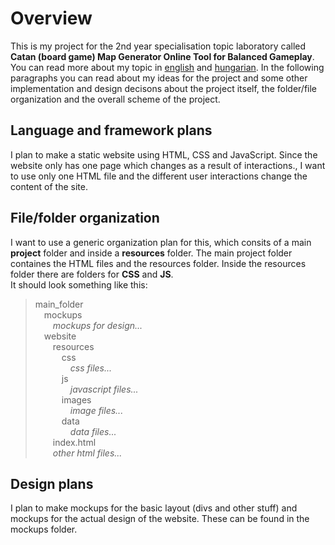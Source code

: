 # Overview
This is my project for the 2nd year specialisation topic laboratory called **Catan (board game) Map Generator Online Tool for Balanced Gameplay**. You can read more about my topic in <a href="https://www.aut.bme.hu/Task/24-25-tavasz/ZENG-Catan-board-game">english</a> and <a href="https://www.aut.bme.hu/Task/24-25-tavasz/Catan-tarsasjatek-Terkep">hungarian</a>. In the following paragraphs you can read about my ideas for the project and some other implementation and design decisons about the project itself, the folder/file organization and the overall scheme of the project.
</br>
## Language and framework plans
I plan to make a static website using HTML, CSS and JavaScript. Since the website only has one page which changes as a result of interactions., I want to use only one HTML file and the different user interactions change the content of the site.
## File/folder organization
I want to use a generic organization plan for this, which consits of a main **project** folder and inside a **resources** folder. The main project folder containes the HTML files and the resources folder. Inside the resources folder there are folders for **CSS** and **JS**.</br>It should look something like this:</br>
> main_folder</br>
> &emsp;mockups</br>
> &emsp;&emsp;*mockups for design...*</br>
> &emsp;website</br>
> &emsp;&emsp;resources</br>
> &emsp;&emsp;&emsp;css</br>
> &emsp;&emsp;&emsp;&emsp;*css files...*</br>
> &emsp;&emsp;&emsp;js</br>
> &emsp;&emsp;&emsp;&emsp;*javascript files...*</br>
> &emsp;&emsp;&emsp;images</br>
> &emsp;&emsp;&emsp;&emsp;*image files...*</br>
> &emsp;&emsp;&emsp;data</br>
> &emsp;&emsp;&emsp;&emsp;*data files...*</br>
> &emsp;&emsp;index.html</br>
> &emsp;&emsp;*other html files...*
## Design plans
I plan to make mockups for the basic layout (divs and other stuff) and mockups for the actual design of the website. These can be found in the mockups folder.
